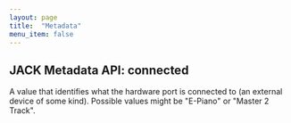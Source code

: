 ```yaml
---
layout: page
title:  "Metadata"
menu_item: false
---
```


## JACK Metadata API: connected

A value that identifies what the hardware port is connected to (an external device of some kind).
Possible values might be "E-Piano" or "Master 2 Track".
